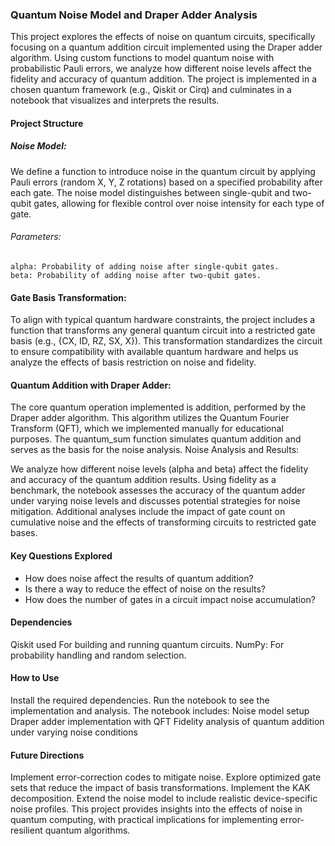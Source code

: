 ### Quantum Noise Model and Draper Adder Analysis
This project explores the effects of noise on quantum circuits, specifically focusing on a quantum addition circuit implemented using the Draper adder algorithm. Using custom functions to model quantum noise with probabilistic Pauli errors, we analyze how different noise levels affect the fidelity and accuracy of quantum addition. The project is implemented in a chosen quantum framework (e.g., Qiskit or Cirq) and culminates in a notebook that visualizes and interprets the results.

#### Project Structure
##### Noise Model:

  We define a function to introduce noise in the quantum circuit by applying Pauli errors (random X, Y, Z rotations) based on a specified probability after each gate. The noise model distinguishes between single-qubit and two-qubit gates, allowing for flexible control over noise intensity for each type of gate.
###### Parameters:
    alpha: Probability of adding noise after single-qubit gates.
    beta: Probability of adding noise after two-qubit gates.
#### Gate Basis Transformation:

  To align with typical quantum hardware constraints, the project includes a function that transforms any general quantum circuit into a restricted gate basis (e.g., {CX, ID, RZ, SX, X}).
  This transformation standardizes the circuit to ensure compatibility with available quantum hardware and helps us analyze the effects of basis restriction on noise and fidelity.
#### Quantum Addition with Draper Adder:

  The core quantum operation implemented is addition, performed by the Draper adder algorithm. This algorithm utilizes the Quantum Fourier Transform (QFT), which we implemented manually for educational purposes.
The quantum_sum function simulates quantum addition and serves as the basis for the noise analysis.
Noise Analysis and Results:

We analyze how different noise levels (alpha and beta) affect the fidelity and accuracy of the quantum addition results.
Using fidelity as a benchmark, the notebook assesses the accuracy of the quantum adder under varying noise levels and discusses potential strategies for noise mitigation.
Additional analyses include the impact of gate count on cumulative noise and the effects of transforming circuits to restricted gate bases.
#### Key Questions Explored
- How does noise affect the results of quantum addition?
- Is there a way to reduce the effect of noise on the results?
- How does the number of gates in a circuit impact noise accumulation?
#### Dependencies
Qiskit used For building and running quantum circuits.
NumPy: For probability handling and random selection.
#### How to Use
Install the required dependencies.
Run the notebook to see the implementation and analysis. The notebook includes:
Noise model setup
Draper adder implementation with QFT
Fidelity analysis of quantum addition under varying noise conditions
#### Future Directions
Implement error-correction codes to mitigate noise.
Explore optimized gate sets that reduce the impact of basis transformations.
Implement the KAK decomposition.
Extend the noise model to include realistic device-specific noise profiles.
This project provides insights into the effects of noise in quantum computing, with practical implications for implementing error-resilient quantum algorithms.
